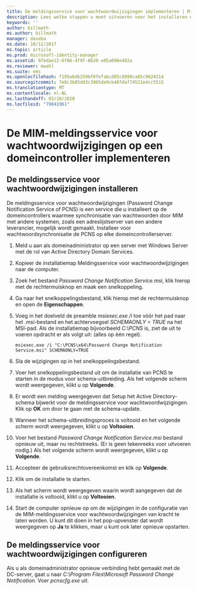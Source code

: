 ```yaml
---
title: De meldingsservice voor wachtwoordwijzigingen implementeren | Microsoft Docs
description: Lees welke stappen u moet uitvoeren voor het installeren en configureren van de MIM-meldingsservice voor wachtwoordwijzigingen op uw domeincontroller.
keywords: ''
author: billmath
ms.author: billmath
manager: daveba
ms.date: 10/12/2017
ms.topic: article
ms.prod: microsoft-identity-manager
ms.assetid: 97edae12-6f86-4f9f-8620-a95a096e482a
ms.reviewer: mwahl
ms.suite: ems
ms.openlocfilehash: f195a6db259bf0fefabcd05c8890ca65c9624314
ms.sourcegitcommit: 7e8c3b85dd3c3965de9cb407daf74521e4cc5515
ms.translationtype: MT
ms.contentlocale: nl-NL
ms.lasthandoff: 03/10/2020
ms.locfileid: "79041961"
---
```

# <a name="deploy-the-mim-password-change-notification-service-on-a-domain-controller"></a>De MIM-meldingsservice voor wachtwoordwijzigingen op een domeincontroller implementeren

## <a name="install-the-password-change-notification-service"></a>De meldingsservice voor wachtwoordwijzigingen installeren
De meldingsservice voor wachtwoordwijzigingen (Password Change Notification Service of PCNS) is een service die u installeert op de domeincontrollers waarmee synchronisatie van wachtwoorden door MIM met andere systemen, zoals een adreslijstserver van een andere leverancier, mogelijk wordt gemaakt. Installeer voor wachtwoordsynchronisatie de PCNS op elke domeincontrollerserver.

1.  Meld u aan als domeinadministrator op een server met Windows Server met de rol van Active Directory Domain Services.

2.  Kopieer de installatiemap Meldingsservice voor wachtwoordwijzigingen naar de computer.

3.  Zoek het bestand *Password Change Notification Service.msi*, klik hierop met de rechtermuisknop en maak een snelkoppeling.

4.  Ga naar het snelkoppelingsbestand, klik hierop met de rechtermuisknop en open de **Eigenschappen**.

5.  Voeg in het doelveld de preamble *msiexec.exe /i* toe vóór het pad naar het .msi-bestand en het achtervoegsel *SCHEMAONLY = TRUE* na het MSI-pad. Als de installatiemap bijvoorbeeld *C:\PCNS* is, ziet de uit te voeren opdracht er als volgt uit: (alles op één regel).

    ```
    msiexec.exe /i "C:\PCNS\x64\Password Change Notification Service.msi" SCHEMAONLY=TRUE
    ```

6.  Sla de wijzigingen op in het snelkoppelingsbestand.

7.  Voer het snelkoppelingsbestand uit om de installatie van PCNS te starten in de modus voor schema-uitbreiding. Als het volgende scherm wordt weergegeven, klikt u op **Volgende**.

8.  Er wordt een melding weergegeven dat Setup het Active Directory-schema bijwerkt voor de meldingsservice voor wachtwoordwijzigingen. Klik op **OK** om door te gaan met de schema-update.

9. Wanneer het schema-uitbreidingsproces is voltooid en het volgende scherm wordt weergegeven, klikt u op **Voltooien**.

10. Voer het bestand *Password Change Notification Service.msi* bestand opnieuw uit, maar nu rechtstreeks. (Er is geen tekenreeks voor uitvoeren nodig.)  Als het volgende scherm wordt weergegeven, klikt u op **Volgende**.

11. Accepteer de gebruiksrechtovereenkomst en klik op **Volgende**.

12. Klik om de installatie te starten.

13. Als het scherm wordt weergegeven waarin wordt aangegeven dat de installatie is voltooid, klikt u op **Voltooien**.

14. Start de computer opnieuw op om de wijzigingen in de configuratie van de MIM-meldingsservice voor wachtwoordwijzigingen van kracht te laten worden. U kunt dit doen in het pop-upvenster dat wordt weergegeven op **Ja** te klikken, maar u kunt ook later opnieuw opstarten.

## <a name="configuring-the-password-change-notification-service"></a>De meldingsservice voor wachtwoordwijzigingen configureren
Als u als domeinadministrator opnieuw verbinding hebt gemaakt met de DC-server, gaat u naar *C:\Program Files\Microsoft Password Change Notification.* Voer *pcnscfg.exe* uit.
